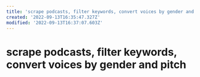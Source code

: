 ```yaml
---
title: 'scrape podcasts, filter keywords, convert voices by gender and pitch'
created: '2022-09-13T16:35:47.327Z'
modified: '2022-09-13T16:37:07.603Z'
---
```


# scrape podcasts, filter keywords, convert voices by gender and pitch
